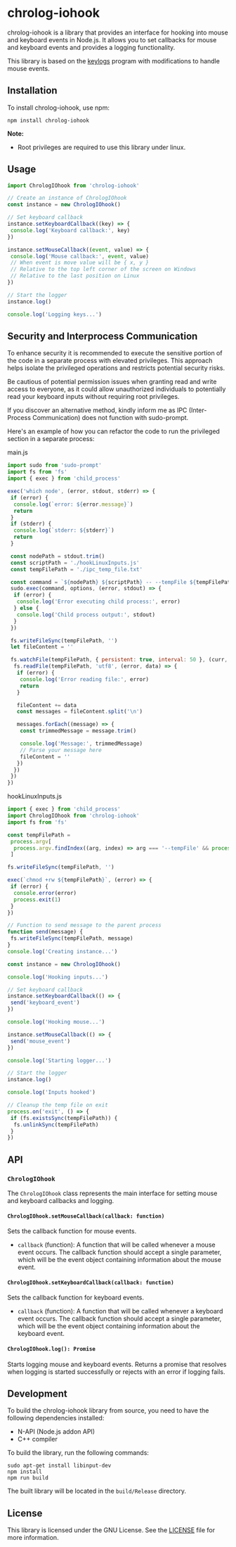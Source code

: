 # chrolog-iohook

chrolog-iohook is a library that provides an interface for hooking into mouse and keyboard events in Node.js. It allows you to set callbacks for mouse and keyboard events and provides a logging functionality.

This library is based on the [keylogs](https://github.com/kernc/logkeys) program with modifications to handle mouse events.

## Installation

To install chrolog-iohook, use npm:

```
npm install chrolog-iohook
```

**Note:**

- Root privileges are required to use this library under linux.

## Usage

```javascript
import ChrologIOhook from 'chrolog-iohook'

// Create an instance of ChrologIOhook
const instance = new ChrologIOhook()

// Set keyboard callback
instance.setKeyboardCallback((key) => {
 console.log('Keyboard callback:', key)
})

instance.setMouseCallback((event, value) => {
 console.log('Mouse callback:', event, value)
 // When event is move value will be { x, y }
 // Relative to the top left corner of the screen on Windows
 // Relative to the last position on Linux
})

// Start the logger
instance.log()

console.log('Logging keys...')
```

## Security and Interprocess Communication

To enhance security it is recommended to execute the sensitive portion of the code in a separate process with elevated privileges. This approach helps isolate the privileged operations and restricts potential security risks.

Be cautious of potential permission issues when granting read and write access to everyone, as it could allow unauthorized individuals to potentially read your keyboard inputs without requiring root privileges.

If you discover an alternative method, kindly inform me as IPC (Inter-Process Communication) does not function with sudo-prompt.

Here's an example of how you can refactor the code to run the privileged section in a separate process:

main.js

```js
import sudo from 'sudo-prompt'
import fs from 'fs'
import { exec } from 'child_process'

exec('which node', (error, stdout, stderr) => {
 if (error) {
  console.log(`error: ${error.message}`)
  return
 }
 if (stderr) {
  console.log(`stderr: ${stderr}`)
  return
 }

 const nodePath = stdout.trim()
 const scriptPath = './hookLinuxInputs.js'
 const tempFilePath = './ipc_temp_file.txt'

 const command = `${nodePath} ${scriptPath} -- --tempFile ${tempFilePath}`
 sudo.exec(command, options, (error, stdout) => {
  if (error) {
   console.log('Error executing child process:', error)
  } else {
   console.log('Child process output:', stdout)
  }
 })

 fs.writeFileSync(tempFilePath, '')
 let fileContent = ''

 fs.watchFile(tempFilePath, { persistent: true, interval: 50 }, (curr, prev) => {
  fs.readFile(tempFilePath, 'utf8', (error, data) => {
   if (error) {
    console.log('Error reading file:', error)
    return
   }

   fileContent += data
   const messages = fileContent.split('\n')

   messages.forEach((message) => {
    const trimmedMessage = message.trim()

    console.log('Message:', trimmedMessage)
    // Parse your message here
    fileContent = ''
   })
  })
 })
})
```

hookLinuxInputs.js

```js
import { exec } from 'child_process'
import ChrologIOhook from 'chrolog-iohook'
import fs from 'fs'

const tempFilePath =
 process.argv[
  process.argv.findIndex((arg, index) => arg === '--tempFile' && process.argv[index + 1]) + 1
 ]

fs.writeFileSync(tempFilePath, '')

exec(`chmod +rw ${tempFilePath}`, (error) => {
 if (error) {
  console.error(error)
  process.exit(1)
 }
})

// Function to send message to the parent process
function send(message) {
 fs.writeFileSync(tempFilePath, message)
}
console.log('Creating instance...')

const instance = new ChrologIOhook()

console.log('Hooking inputs...')

// Set keyboard callback
instance.setKeyboardCallback(() => {
 send('keyboard_event')
})

console.log('Hooking mouse...')

instance.setMouseCallback(() => {
 send('mouse_event')
})

console.log('Starting logger...')

// Start the logger
instance.log()

console.log('Inputs hooked')

// Cleanup the temp file on exit
process.on('exit', () => {
 if (fs.existsSync(tempFilePath)) {
  fs.unlinkSync(tempFilePath)
 }
})
```

## API

### `ChrologIOhook`

The `ChrologIOhook` class represents the main interface for setting mouse and keyboard callbacks and logging.

#### `ChrologIOhook.setMouseCallback(callback: function)`

Sets the callback function for mouse events.

- `callback` (function): A function that will be called whenever a mouse event occurs. The callback function should accept a single parameter, which will be the event object containing information about the mouse event.

#### `ChrologIOhook.setKeyboardCallback(callback: function)`

Sets the callback function for keyboard events.

- `callback` (function): A function that will be called whenever a keyboard event occurs. The callback function should accept a single parameter, which will be the event object containing information about the keyboard event.

#### `ChrologIOhook.log(): Promise`

Starts logging mouse and keyboard events. Returns a promise that resolves when logging is started successfully or rejects with an error if logging fails.

## Development

To build the chrolog-iohook library from source, you need to have the following dependencies installed:

- N-API (Node.js addon API)
- C++ compiler

To build the library, run the following commands:

```
sudo apt-get install libinput-dev
npm install
npm run build
```

The built library will be located in the `build/Release` directory.

## License

This library is licensed under the GNU License. See the [LICENSE](LICENSE) file for more information.
